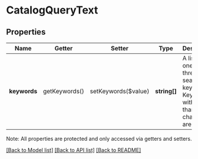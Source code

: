 # CatalogQueryText

## Properties
Name | Getter | Setter | Type | Description | Notes
------------ | ------------- | ------------- | ------------- | ------------- | -------------
**keywords** | getKeywords() | setKeywords($value) | **string[]** | A list of one, two, or three search keywords. Keywords with fewer than three characters are ignored. | 

Note: All properties are protected and only accessed via getters and setters.

[[Back to Model list]](../../README.md#documentation-for-models) [[Back to API list]](../../README.md#documentation-for-api-endpoints) [[Back to README]](../../README.md)

